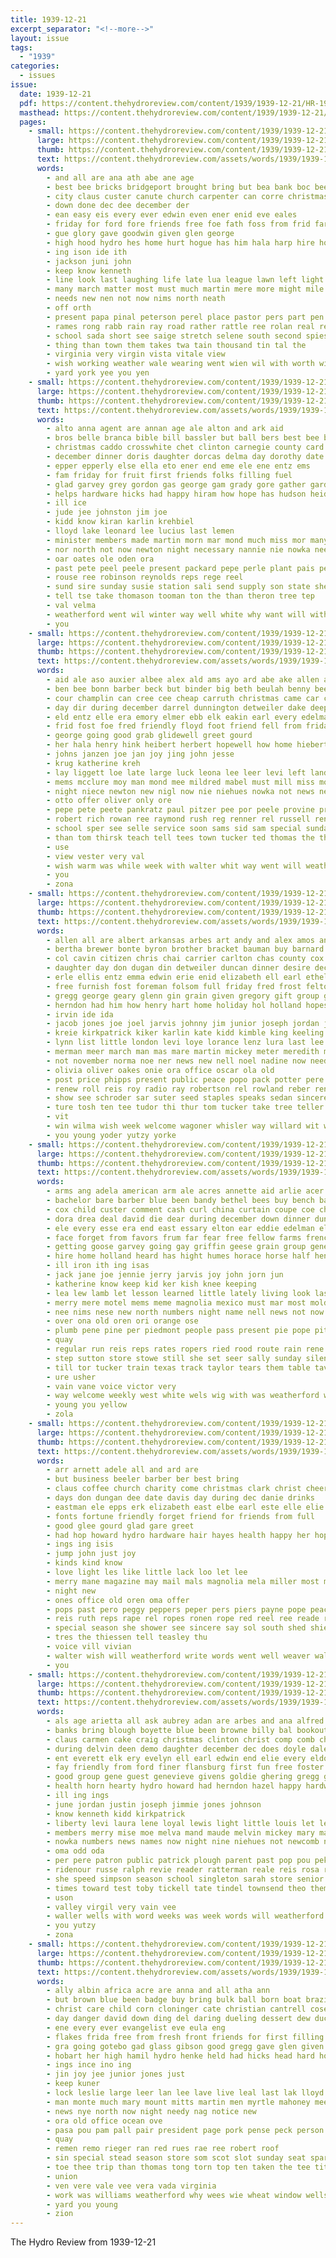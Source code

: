 ```yaml
---
title: 1939-12-21
excerpt_separator: "<!--more-->"
layout: issue
tags:
  - "1939"
categories:
  - issues
issue:
  date: 1939-12-21
  pdf: https://content.thehydroreview.com/content/1939/1939-12-21/HR-1939-12-21.pdf
  masthead: https://content.thehydroreview.com/content/1939/1939-12-21/masthead/HR-1939-12-21.jpg
  pages:
    - small: https://content.thehydroreview.com/content/1939/1939-12-21/small/HR-1939-12-21-01.jpg
      large: https://content.thehydroreview.com/content/1939/1939-12-21/large/HR-1939-12-21-01.jpg
      thumb: https://content.thehydroreview.com/content/1939/1939-12-21/thumbnails/HR-1939-12-21-01.jpg
      text: https://content.thehydroreview.com/assets/words/1939/1939-12-21/HR-1939-12-21-01.txt
      words:
        - and all are ana ath abe ane age
        - best bee bricks bridgeport brought bring but bea bank boc been bob belong beth business bixler back begin
        - city claus custer canute church carpenter can corre christmas con cabin carman cat crest caddo child camp candy county course class
        - down done dec dee december der
        - ean easy eis every ever edwin even ener enid eve eales
        - friday for ford fore friends free foe fath foss from frid far
        - gue glory gave goodwin given glen george
        - high hood hydro hes home hurt hogue has him hala harp hire how had hardware hed
        - ing ison ide ith
        - jackson juni john
        - keep know kenneth
        - line look last laughing life late lua league lawn left light lepine len
        - many march matter most must much martin mere more might mile mass music mond merry men
        - needs new nen not now nims north neath
        - off orth
        - present papa pinal peterson perel place pastor pers part pen power
        - rames rong rabb rain ray road rather rattle ree rolan real reas romance rake
        - school sada short see saige stretch selene south second spies saturday sopa sense show start sah sane schoo side stam sun setter sunday stores soon sheriff sat shows son sapa santa said stamps sale sud
        - thing than town them takes twa tain thousand tin tal the
        - virginia very virgin vista vitale view
        - wish working weather wale wearing went wien wil with worth will weathers week want while world watch ware wife was
        - yard york yee you yen
    - small: https://content.thehydroreview.com/content/1939/1939-12-21/small/HR-1939-12-21-02.jpg
      large: https://content.thehydroreview.com/content/1939/1939-12-21/large/HR-1939-12-21-02.jpg
      thumb: https://content.thehydroreview.com/content/1939/1939-12-21/thumbnails/HR-1939-12-21-02.jpg
      text: https://content.thehydroreview.com/assets/words/1939/1939-12-21/HR-1939-12-21-02.txt
      words:
        - alto anna agent are annan age ale alton and ark aid
        - bros belle branca bible bill bassler but ball bers best bee better bridgeport beers bison
        - christmas caddo crosswhite chet clinton carnegie county card coffee court custer cling clarence carruth city
        - december dinner doris daughter dorcas delma day dorothy date dumas during
        - epper epperly else ella eto ener end eme ele ene entz ems
        - fam friday for fruit first friends folks filling fuel
        - glad garvey grey gordon gas george gam grady gore gather gardiner gave gregg
        - helps hardware hicks had happy hiram how hope has hudson heidebrecht hatfield home hydro henry harry her hinton hom
        - ill ice
        - jude jee johnston jim joe
        - kidd know kiran karlin krehbiel
        - lloyd lake leonard lee lucius last lemen
        - minister members made martin morn mar mond much miss mor many mcbride moll marie mel male mapel marvin miller
        - nor north not now newton night necessary nannie nie nowka needy
        - oar oates ole oden ora
        - past pete peel peele present packard pepe perle plant pais pere pee
        - rouse ree robinson reynolds reps rege reel
        - sund sire sunday susie station sali send supply son state she shower simpson save store said soon swan sese south see side scott spies sei
        - tell tse take thomason tooman ton the than theron tree tep
        - val velma
        - weatherford went wil winter way well white why want will with wee willie week was
        - you
    - small: https://content.thehydroreview.com/content/1939/1939-12-21/small/HR-1939-12-21-03.jpg
      large: https://content.thehydroreview.com/content/1939/1939-12-21/large/HR-1939-12-21-03.jpg
      thumb: https://content.thehydroreview.com/content/1939/1939-12-21/thumbnails/HR-1939-12-21-03.jpg
      text: https://content.thehydroreview.com/assets/words/1939/1939-12-21/HR-1939-12-21-03.txt
      words:
        - aid ale aso auxier albee alex ald ams ayo ard abe ake allen all age and als arendt
        - ben bee bonn barber beck but binder big beth beulah benny beebe best berg bruno bebe bryan bert bertha bag bring bei back
        - cour champlin can cree cee cheap carruth christmas came car comes cecil city christ cousin cox
        - day dir during december darrel dunnington detweiler dake deep dewey dee dick darby dinner dungan down
        - eld entz elle era emory elmer ebb elk eakin earl every edelman ele emmi ell
        - frid fost foe fred friendly floyd foot friend fell from friday full fer folsom for
        - george going good grab glidewell greet gourd
        - her hala henry hink heibert herbert hopewell how home hiebert had him hart holiday hydro happy hugh
        - johns janzen joe jan joy jing john jesse
        - krug katherine kreh
        - lay liggett loe late large luck leona lee leer levi left land last
        - mems mcclure moy man mond mee mildred mabel must mill miss monday mon members morning more merry monda mel may market milton most miller
        - night niece newton new nigl now nie niehues nowka not news nese
        - otto offer oliver only ore
        - pepe pete peete pankratz paul pitzer pee por peele provine price peace philip pleasure present packard past
        - robert rich rowan ree raymond rush reg renner rel russell renew rie rae robertson rowland red rana
        - school sper see selle service soon sams sid sam special sunday station sophia sell sas season sylvester son sincere seem
        - than tom thirsk teach tell tees town tucker ted thomas the thu thies thiessen
        - use
        - view vester very val
        - wish warm was while week with walter whit way went will weatherford wife
        - you
        - zona
    - small: https://content.thehydroreview.com/content/1939/1939-12-21/small/HR-1939-12-21-04.jpg
      large: https://content.thehydroreview.com/content/1939/1939-12-21/large/HR-1939-12-21-04.jpg
      thumb: https://content.thehydroreview.com/content/1939/1939-12-21/thumbnails/HR-1939-12-21-04.jpg
      text: https://content.thehydroreview.com/assets/words/1939/1939-12-21/HR-1939-12-21-04.txt
      words:
        - allen all are albert arkansas arbes art andy and alex amos anderson anes alonzo appleman arthur aria aly able angie alfred age alois anthony andrew american apple
        - bertha brewer bonte byron brother bracket bauman buy barnard beer burkhalter barnett barrett bunch bell bey below beck ben blackstone ball bek business best basinger bitz butler been buter barney bixler bow brooker belew big birden
        - col cavin citizen chris chai carrier carlton chas county cox caddo come carlyle conser carruth christmas chet crawford cole clara chesnutt christ charles city cook con camp cost cordial cantrell cope character
        - daughter day don dugan din detweiler duncan dinner desire december dia doffing dec dewey dolphus daugherty dolph ditmore doc david dave dunithan during denni
        - erle ellis entz emma edwin erie enid elizabeth ell earl ethel ever elle elijah ele elkins east eon eifert eakin elmer ewing edgar euler elie
        - free furnish fost foreman folsom full friday fred frost felton fill fire forget ford fatal for from field fore foy foster frank fam ferguson ferris force fever
        - gregg george geary glenn gin grain given gregory gift group graham grady gas good general guy going goad glas
        - herndon had him how henry hart home holiday hol holland hopes hicks har hydro hosey howard hume hedge hardy happy her hour heger hogan herbert has henke harry homer hamilton honor hardware hammer hugh hafer
        - irvin ide ida
        - jacob jones joe joel jarvis johnny jim junior joseph jordan jesse jay john jack jackson james jake janice
        - kreie kirkpatrick kiker karlin kate kidd kimble king keeling
        - lynn list little london levi loye lorance lenz lura last lee lagan lloyd leo lawton
        - merman meer march man mas mare martin mickey meter meredith miss mcphearson mcnary maynard members matter manual micke mckee must munch men matthews mol mccullock mckeegan mills merry may mcbride mille miller morning mares monday
        - not november norma noe ner news new nell noel nadine now need nowka nia neels north navy notice
        - olivia oliver oakes onie ora office oscar ola old
        - post price phipps present public peace popo pack potter pere pitzer pepe pei packard pete press perse pat part pay past pee patterson payne presley peta per phelps pankratz
        - renew roll reis roy radio ray robertson rel rowland reber rene ruhl raymond randolph ramey rowan ruby ran robbins reps resides reg ree rooney rate reed
        - show see schroder sar suter seed staples speaks sedan sincere sterner set sturgill smith sale side still sharry sunda sund style sou swain saturday string special spring sees stove second sister sell stella sele save sparks store schantz spor sunday spies subject stange scott stringer states stout she simpson son sit sevier spate
        - ture tosh ten tee tudor thi thur tom tucker take tree teller taff trom thom temes tier top tay ton triplett taal thomason turner toler tope tew the
        - vit
        - win wilma wish week welcome wagoner whisler way willard wit walt worker wheel wyatt willing wieland wells wee waters woosley wolford walker wayne white was watson welfare warde will with woodrow
        - you young yoder yutzy yorke
    - small: https://content.thehydroreview.com/content/1939/1939-12-21/small/HR-1939-12-21-05.jpg
      large: https://content.thehydroreview.com/content/1939/1939-12-21/large/HR-1939-12-21-05.jpg
      thumb: https://content.thehydroreview.com/content/1939/1939-12-21/thumbnails/HR-1939-12-21-05.jpg
      text: https://content.thehydroreview.com/assets/words/1939/1939-12-21/HR-1939-12-21-05.txt
      words:
        - arms ang adela american arm ale acres annette aid arlie acer arr all and ask aly alls amy ace acre are ana able ada agel ani abe
        - bachelor bare barber blue been bandy bethel bees buy bench baby barra buyers bright bickell bird bank bars black best bells better big bus blevins block bound business but butler berry boys
        - cox child custer comment cash curl china curtain coupe coe cham coff cantrell chief col coats christmas chairs childs cap creamer camp character christ case course clark city carruth cops can carri con close code chris cole came cava creek coleman cheap conan curls courtney chesnutt
        - dora drea deal david die dear during december down dinner dunn dues day does deep denver doing daughter daughters days dare dec
        - ele every esse era end east essary elton ear eddie edelman elmer elle
        - face forget from favors frum far fear free fellow farms french fall felton fell finley friendly fred folks for full farm freeman first fire fuller friends favor few
        - getting goose garvey going gay griffin geese grain group gene gin glow given good george gallow gray green gift general glass guardian
        - hire home holland heard has hight humes horace horse half henke hal held hardware her howard hubert happy hands head had hinton harold high holiday heger hunting hill hughes hydro him hustler hearty hall hung
        - ill iron ith ing isas
        - jack jane joe jennie jerry jarvis joy john jorn jun
        - katherine know keep kid ker kish knee keeping
        - lea lew lamb let lesson learned little lately living look last late loyal leonard lev like lips left legion lei land loan lura long large lou litle
        - merry mere motel mems meme magnolia mexico must mar most mold male mees min mur mey monday might missouri miss may morning moment monda men model mene mith members mas mol mary more maguire mexican much market morn made mahoney man
        - nee nims nese new north numbers night name nell news not now needy near note notice necessary
        - over ona old oren ori orange ose
        - plumb pene pine per piedmont people pass present pie pope pitzer peper por pump phelps pare pore plenty pent pollard poland pops pers pat place pee pere proud past pate perot pack price
        - quay
        - regular run reis reps rates ropers ried rood route rain rene radio ree room red ran rawleigh rust roe roy rook rawlings ruse rio rent
        - step sutton store stowe still she set seer sally sunday silence service station seat santa smith snyder stein snow shoe sun saw school story skaggs slemp small sack sugar side spanish sale sams stage sheen see season shields soest standing shows sarah schmidt score sand saturday soon show style son
        - till tor tucker train texas track taylor tears them table tave tudor takes trip toward tate tera times tree ted take then toy tri the thun town tay thor tes tae tall tenn toms
        - ure usher
        - vain vane voice victor very
        - way welcome weekly west white wels wig with was weatherford wait well want will write wit wil why wonder week wells world wish while word working walt
        - young you yellow
        - zola
    - small: https://content.thehydroreview.com/content/1939/1939-12-21/small/HR-1939-12-21-06.jpg
      large: https://content.thehydroreview.com/content/1939/1939-12-21/large/HR-1939-12-21-06.jpg
      thumb: https://content.thehydroreview.com/content/1939/1939-12-21/thumbnails/HR-1939-12-21-06.jpg
      text: https://content.thehydroreview.com/assets/words/1939/1939-12-21/HR-1939-12-21-06.txt
      words:
        - arr arnett adele all and ard are
        - but business beeler barber ber best bring
        - claus coffee church charity come christmas clark christ cheer cold christa collins cons childre
        - days don dungan dee date davis day during dec danie drinks
        - eastman ele epps erk elizabeth east elbe earl este elle elie every ene ever eke
        - fonts fortune friendly forget friend for friends from full
        - good glee gourd glad gare greet
        - had hop howard hydro hardware hair hayes health happy her hope hughes
        - ings ing isis
        - jump john just joy
        - kinds kind know
        - love light les like little lack loo let lee
        - merry mane magazine may mail mals magnolia mela miller most many
        - night new
        - ones office old oren oma offer
        - pops past pero peggy peppers peper pers piers payne pope peace piano pepe private pore pete pons pere pring person
        - reis ruth reps rape rel ropes ronen rope red reel ree reade renee rams ren
        - special season she shower see sincere say sol south shed shields service sheen straw station set santa save
        - tres the thiessen tell teasley thu
        - voice vill vivian
        - walter wish will weatherford write words went well weaver walts with want
        - you
    - small: https://content.thehydroreview.com/content/1939/1939-12-21/small/HR-1939-12-21-07.jpg
      large: https://content.thehydroreview.com/content/1939/1939-12-21/large/HR-1939-12-21-07.jpg
      thumb: https://content.thehydroreview.com/content/1939/1939-12-21/thumbnails/HR-1939-12-21-07.jpg
      text: https://content.thehydroreview.com/assets/words/1939/1939-12-21/HR-1939-12-21-07.txt
      words:
        - als age arietta all ask aubrey adan are arbes and ana alfred aas american armstrong alva arletta aines albert
        - banks bring blough boyette blue been browne billy bal bookout boyd bell bradley betty best barber butler brown beg beverly
        - claus carmen cake craig christmas clinton christ comp comb chris charles carolyn class caller clark cleo con city
        - during delvin deen demo daughter december dec does doyle dale dunnington day
        - ent everett elk ery evelyn ell earl edwin end elie every eldon ele ernest ean ethel
        - fay friendly from ford finer flansburg first fun free foster favorite fine finkle firm fellow farrel finley full farrell frid friend fruit fresh floyd ferguson few fall for freedom friday
        - good group gene guest genevieve givens goldie ghering gregg gibson guess glass grade gaine gerald general george goodwin given gin griffin gable
        - health horn hearty hydro howard had herndon hazel happy hardware hee heart hus her home hair hicks how harry hodge hise high hope hed hale hour has holiday heger holder hugo
        - ill ing ings
        - june jordan justin joseph jimmie jones johnson
        - know kenneth kidd kirkpatrick
        - liberty levi laura lene loyal lewis light little louis let lee louise lora last lou ler leo
        - members merry mise moe melva mand maude melvin mickey mary marguerite mom mas men milton mustache miller must madge mae more many messimer marilyn marion may mil made miss morning
        - nowka numbers news names now night nine niehues not newcomb neighbors norman norma nave new neil
        - oma odd oda
        - per pere patron public patrick plough parent past pop pou pek potter pitzer pennington pie phipps
        - ridenour russe ralph revie reader ratterman reale reis rosa rather room rebekah rolls richard record rue randall ready reber roller rockhold ross rian ree ramey robertson rink ruan reps radio
        - she speed simpson season school singleton sarah store senior sak ser second speaks short sutton shelton saturday sor sil seal smith sung schantz see sunday spring savage sac sincere ship santa sue son sister soon smithville
        - times toward test toby tickell tate tindel townsend theo them tine tun talk tow talkington the ten tucker taff triplett terrell
        - uson
        - valley virgil very vain vee
        - waller wells with word weeks was week words will weatherford webb wish washita way willing wonder well
        - you yutzy
        - zona
    - small: https://content.thehydroreview.com/content/1939/1939-12-21/small/HR-1939-12-21-08.jpg
      large: https://content.thehydroreview.com/content/1939/1939-12-21/large/HR-1939-12-21-08.jpg
      thumb: https://content.thehydroreview.com/content/1939/1939-12-21/thumbnails/HR-1939-12-21-08.jpg
      text: https://content.thehydroreview.com/assets/words/1939/1939-12-21/HR-1939-12-21-08.txt
      words:
        - ally albin africa acre are anna and all atha ann
        - but brown blue been badge buy bring bulk ball born boat brazil better bandy both bright bel beryl
        - christ care child corn cloninger cate christian cantrell cose candy cam comes cream church coffee card christmas car can
        - day danger david down ding del daring dueling dessert dew duce doing during der december done dec daughter delsie
        - ene every ever evangelist eve eula eng
        - flakes frida free from fresh front friends for first filling furlough
        - gra going gotebo gad glass gibson good gregg gave glen given golde
        - hobart her high hamil hydro henke held had hicks head hard holiday harbor house
        - ings ince ino ing
        - jin joy jee junior jones just
        - keep kuner
        - lock leslie large leer lan lee lave live leal last lak lloyd lacy lagen lillian lights
        - man monte much mary mount mitts martin men myrtle mahoney mee money members morn may monday must morning miss marriage mae mate market
        - news nye north now night needy nag notice new
        - ora old office ocean ove
        - pasa pou pam pall pair president page pork pense peck person pilot pay per pie price pound present port pro pounds por pee paper
        - quay
        - remen remo rieger ran red rues rae ree robert roof
        - sin special stead season store som scot slot sunday seat spare service see school south skates she show strait spain shee side saturday sia silver susie still seem sauce sack smooth sine soap style screen soon
        - toe thee trip than thomas tong torn top ten taken the tee tite tay ton them
        - union
        - ven vere vale vee vera vada virginia
        - work was williams weatherford why wees wie wheat window wells white waller warren west with will world
        - yard you young
        - zion
---
```


The Hydro Review from 1939-12-21

<!--more-->

